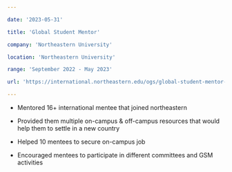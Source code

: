 ```yaml
---

date: '2023-05-31'

title: 'Global Student Mentor'

company: 'Northeastern University'

location: 'Northeastern University'

range: 'September 2022 - May 2023'

url: 'https://international.northeastern.edu/ogs/global-student-mentor-program/'

---
```


 

- Mentored 16+ international mentee that joined northeastern

- Provided them multiple on-campus & off-campus resources that would help them to settle in a new country

- Helped 10 mentees to secure on-campus job

- Encouraged mentees to participate in different committees and GSM activities
